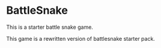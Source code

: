 # BattleSnake
This is a starter battle snake game.


This game is a rewritten version of battlesnake starter pack.
